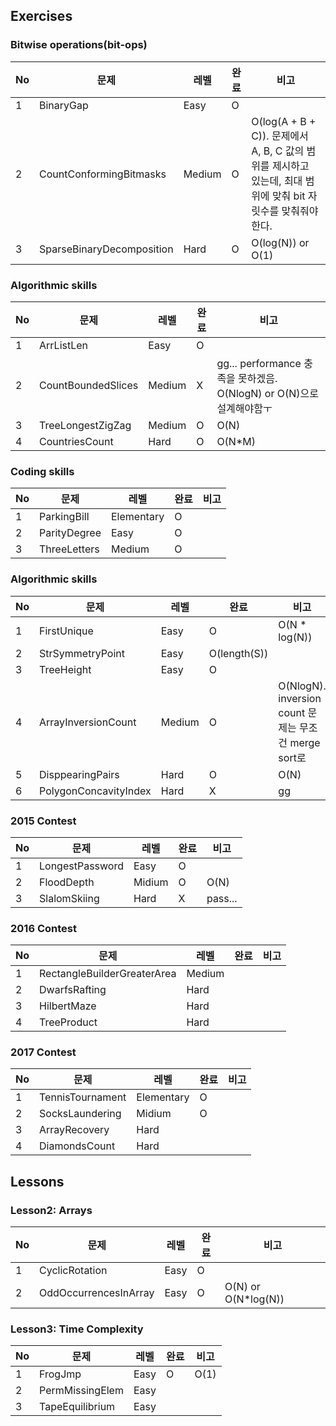 ## Exercises
### Bitwise operations(bit-ops)
No | 문제 | 레벨 | 완료 | 비고
---|---|---|---|---
1 | BinaryGap | Easy | O | 
2 | CountConformingBitmasks | Medium | O | O(log(A + B + C)). 문제에서 A, B, C 값의 범위를 제시하고 있는데, 최대 범위에 맞춰 bit 자릿수를 맞춰줘야한다.
3 | SparseBinaryDecomposition | Hard | O | O(log(N)) or O(1)

### Algorithmic skills
No | 문제 | 레벨 | 완료 | 비고
---|---|---|---|---
1 | ArrListLen | Easy | O | 
2 | CountBoundedSlices | Medium | X | gg... performance 충족을 못하겠음. O(NlogN) or O(N)으로 설계해야함ㅜ
3 | TreeLongestZigZag | Medium | O | O(N)
4 | CountriesCount | Hard | O | O(N*M)

### Coding skills
No | 문제 | 레벨 | 완료 | 비고
---|---|---|---|---
1 | ParkingBill | Elementary | O | 
2 | ParityDegree | Easy | O | 
3 | ThreeLetters | Medium | O | 

### Algorithmic skills
No | 문제 | 레벨 | 완료 | 비고
---|---|---|---|---
1 | FirstUnique | Easy | O | O(N * log(N))
2 | StrSymmetryPoint | Easy | O(length(S)) | 
3 | TreeHeight | Easy | O | 
4 | ArrayInversionCount | Medium | O | O(NlogN). inversion count 문제는 무조건 merge sort로
5 | DisppearingPairs | Hard | O | O(N)
6 | PolygonConcavityIndex | Hard | X | gg

### 2015 Contest
No | 문제 | 레벨 | 완료 | 비고
---|---|---|---|---
1 | LongestPassword | Easy | O | 
2 | FloodDepth | Midium | O | O(N)
3 | SlalomSkiing | Hard | X | pass...

### 2016 Contest
No | 문제 | 레벨 | 완료 | 비고
---|---|---|---|---
1 | RectangleBuilderGreaterArea | Medium |  | 
2 | DwarfsRafting | Hard |  | 
3 | HilbertMaze | Hard |  | 
4 | TreeProduct | Hard |  | 

### 2017 Contest
No | 문제 | 레벨 | 완료 | 비고
---|---|---|---|---
1 | TennisTournament | Elementary | O | 
2 | SocksLaundering | Midium | O | 
3 | ArrayRecovery | Hard |  | 
4 | DiamondsCount | Hard |  | 

## Lessons

### Lesson2: Arrays
No | 문제 | 레벨 | 완료 | 비고
---|---|---|---|---
1 | CyclicRotation | Easy | O | 
2 | OddOccurrencesInArray | Easy | O | O(N) or O(N*log(N))

### Lesson3: Time Complexity
No | 문제 | 레벨 | 완료 | 비고
---|---|---|---|---
1 | FrogJmp | Easy | O | O(1)
2 | PermMissingElem | Easy |  | 
3 | TapeEquilibrium | Easy |  | 

